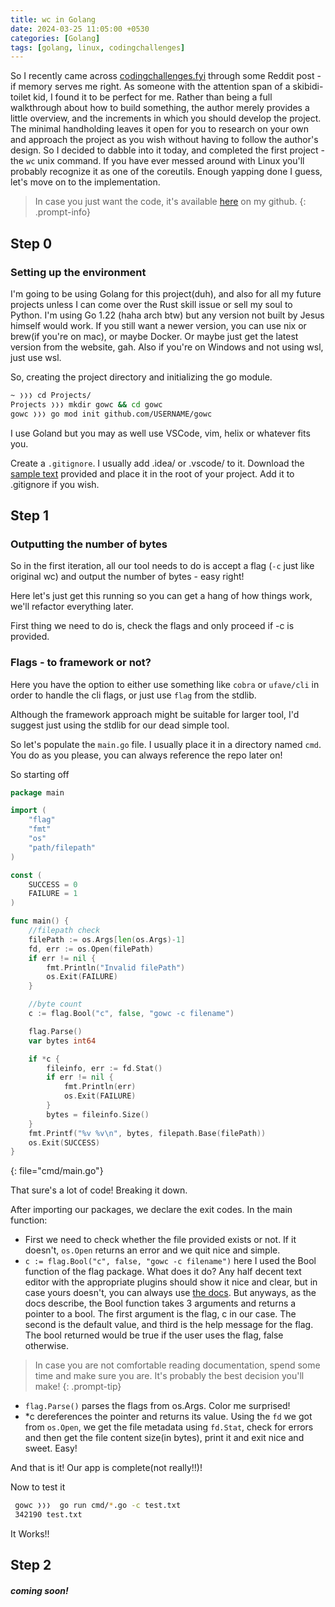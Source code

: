 ```yaml
---
title: wc in Golang
date: 2024-03-25 11:05:00 +0530
categories: [Golang]
tags: [golang, linux, codingchallenges]
---
```


So I recently came across [codingchallenges.fyi](https://codingchallenges.fyi) through some Reddit post - if memory serves me right. As someone with the attention span of a skibidi-toilet kid, I found it to be perfect for me. Rather than being a full walkthrough about how to build something, the author merely provides a little overview, and the increments in which you should develop the project. The minimal handholding leaves it open for you to research on your own and approach the project as you wish without having to follow the author's design. So I decided to dabble into it today, and completed the first project - the `wc` unix command. If you have ever messed around with Linux you'll probably recognize it as one of the coreutils. Enough yapping done I guess, let's move on to the implementation.

> In case you just want the code, it's available [here](https://github.com/aadi-1024/gowc) on my github.
{: .prompt-info}

## Step 0
### Setting up the environment

I'm going to be using Golang for this project(duh), and also for all my future projects unless I can come over the Rust skill issue or sell my soul to Python. I'm using Go 1.22 (haha arch btw) but any version not built by Jesus himself would work. If you still want a newer version, you can use nix or brew(if you're on mac), or maybe Docker. Or maybe just get the latest version from the website, gah. Also if you're on Windows and not using wsl, just use wsl.

So, creating the project directory and initializing the go module.

```sh
~ ❭❭❭ cd Projects/
Projects ❭❭❭ mkdir gowc && cd gowc
gowc ❭❭❭ go mod init github.com/USERNAME/gowc
```

I use Goland but you may as well use VSCode, vim, helix or whatever fits you. 

Create a `.gitignore`. I usually add .idea/ or .vscode/ to it. Download the [sample text](https://www.dropbox.com/scl/fi/d4zs6aoq6hr3oew2b6a9v/test.txt?rlkey=20c9d257pxd5emjjzd1gcbn03&dl=0) provided and place it in the root of your project. Add it to .gitignore if you wish.

## Step 1
### Outputting the number of bytes

So in the first iteration, all our tool needs to do is accept a flag (`-c` just like original wc) and output the number of bytes - easy right!

Here let's just get this running so you can get a hang of how things work, we'll refactor everything later.

First thing we need to do is, check the flags and only proceed if -c is provided.

### Flags - to framework or not?

Here you have the option to either use something like `cobra` or `ufave/cli` in order to handle the cli flags, or just use `flag` from the stdlib.

Although the framework approach might be suitable for larger tool, I'd suggest just using the stdlib for our dead simple tool.

So let's populate the `main.go` file. I usually place it in a directory named `cmd`. You do as you please, you can always reference the repo later on!

So starting off

```go
package main

import (
	"flag"
	"fmt"
	"os"
	"path/filepath"
)

const (
	SUCCESS = 0
	FAILURE = 1
)

func main() {
	//filepath check
	filePath := os.Args[len(os.Args)-1]
	fd, err := os.Open(filePath)
	if err != nil {
		fmt.Println("Invalid filePath")
		os.Exit(FAILURE)
	}

	//byte count
	c := flag.Bool("c", false, "gowc -c filename")

	flag.Parse()
	var bytes int64

	if *c {
		fileinfo, err := fd.Stat()
		if err != nil {
			fmt.Println(err)
			os.Exit(FAILURE)
		}
		bytes = fileinfo.Size()
	}
	fmt.Printf("%v %v\n", bytes, filepath.Base(filePath))
	os.Exit(SUCCESS)
}

```
{: file="cmd/main.go"}

That sure's a lot of code! Breaking it down.

After importing our packages, we declare the exit codes. In the main function:
- First we need to check whether the file provided exists or not. If it doesn't, `os.Open` returns an error and we quit nice and simple.
- `c := flag.Bool("c", false, "gowc -c filename")` here I used the Bool function of the flag package. What does it do? Any half decent text editor with the appropriate plugins should show it nice and clear, but in case yours doesn't, you can always use [the docs](https://pkg.go.dev/flag). But anyways, as the docs describe, the Bool function takes 3 arguments and returns a pointer to a bool. The first argument is the flag, c in our case. The second is the default value, and third is the help message for the flag. The bool returned would be true if the user uses the flag, false otherwise.
> In case you are not comfortable reading documentation, spend some time and make sure you are. It's probably the best decision you'll make!
{: .prompt-tip}
- `flag.Parse()` parses the flags from os.Args. Color me surprised!
- *c dereferences the pointer and returns its value. Using the `fd` we got from `os.Open`, we get the file metadata using `fd.Stat`, check for errors and then get the file content size(in bytes), print it and exit nice and sweet. Easy!

And that is it! Our app is complete(not really!!)!

Now to test it
```sh
 gowc ❭❭❭  go run cmd/*.go -c test.txt
 342190 test.txt
```
It Works!!

## Step 2
##### coming soon!